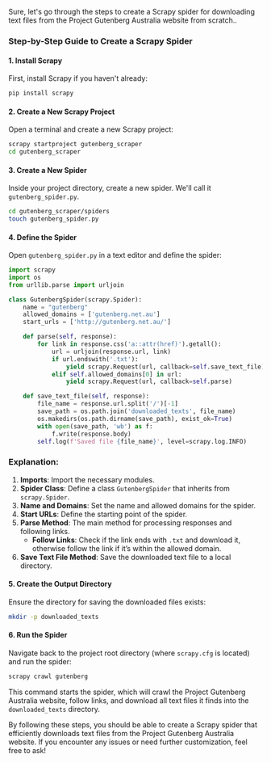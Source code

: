 Sure, let's go through the steps to create a Scrapy spider for downloading text files from the Project Gutenberg Australia website from scratch..

### Step-by-Step Guide to Create a Scrapy Spider

#### 1. Install Scrapy

First, install Scrapy if you haven't already:

```sh
pip install scrapy
```

#### 2. Create a New Scrapy Project

Open a terminal and create a new Scrapy project:

```sh
scrapy startproject gutenberg_scraper
cd gutenberg_scraper
```

#### 3. Create a New Spider

Inside your project directory, create a new spider. We'll call it `gutenberg_spider.py`.

```sh
cd gutenberg_scraper/spiders
touch gutenberg_spider.py
```

#### 4. Define the Spider

Open `gutenberg_spider.py` in a text editor and define the spider:

```python
import scrapy
import os
from urllib.parse import urljoin

class GutenbergSpider(scrapy.Spider):
    name = "gutenberg"
    allowed_domains = ['gutenberg.net.au']
    start_urls = ['http://gutenberg.net.au/']

    def parse(self, response):
        for link in response.css('a::attr(href)').getall():
            url = urljoin(response.url, link)
            if url.endswith('.txt'):
                yield scrapy.Request(url, callback=self.save_text_file)
            elif self.allowed_domains[0] in url:
                yield scrapy.Request(url, callback=self.parse)

    def save_text_file(self, response):
        file_name = response.url.split('/')[-1]
        save_path = os.path.join('downloaded_texts', file_name)
        os.makedirs(os.path.dirname(save_path), exist_ok=True)
        with open(save_path, 'wb') as f:
            f.write(response.body)
        self.log(f'Saved file {file_name}', level=scrapy.log.INFO)
```

### Explanation:

1. **Imports**: Import the necessary modules.
2. **Spider Class**: Define a class `GutenbergSpider` that inherits from `scrapy.Spider`.
3. **Name and Domains**: Set the name and allowed domains for the spider.
4. **Start URLs**: Define the starting point of the spider.
5. **Parse Method**: The main method for processing responses and following links.
   - **Follow Links**: Check if the link ends with `.txt` and download it, otherwise follow the link if it’s within the allowed domain.
6. **Save Text File Method**: Save the downloaded text file to a local directory.

#### 5. Create the Output Directory

Ensure the directory for saving the downloaded files exists:

```sh
mkdir -p downloaded_texts
```

#### 6. Run the Spider

Navigate back to the project root directory (where `scrapy.cfg` is located) and run the spider:

```sh
scrapy crawl gutenberg
```

This command starts the spider, which will crawl the Project Gutenberg Australia website, follow links, and download all text files it finds into the `downloaded_texts` directory.

By following these steps, you should be able to create a Scrapy spider that efficiently downloads text files from the Project Gutenberg Australia website. If you encounter any issues or need further customization, feel free to ask!
